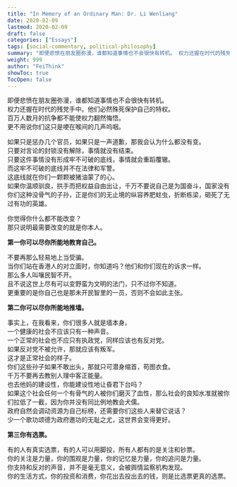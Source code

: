 ```yaml
---
title: "In Memory of an Ordinary Man: Dr. Li Wenliang"
date: 2020-02-09
lastmod: 2020-02-09
draft: false
categories: ["Essays"]
tags: [social-commentary, political-philosophy]
summary: "即便悲愤在朋友圈弥漫，谁都知道事情也不会很快有转机。 权力还握在时代的残党手中。他们必然殊死保护自己的特权。 百万人数月的抗争都不能使权力翻然悔悟。 更不用说你们这只是哽在喉间的几声呜咽。..."
weight: 999
author: "FeiThink"
showToc: true
TocOpen: false
---
```




即便悲愤在朋友圈弥漫，谁都知道事情也不会很快有转机。  
权力还握在时代的残党手中。他们必然殊死保护自己的特权。  
百万人数月的抗争都不能使权力翻然悔悟。  
更不用说你们这只是哽在喉间的几声呜咽。

如果只是惩办几个官员，如果只是一声道歉，那我会认为什么都没有变。  
只要对言论的封锁没有解除，事情就没有结束。  
只要这件事情没有形成牢不可破的底线，事情就会重蹈覆辙。  
而这牢不可破的底线并不在法律和军警。  
这底线就在你们一颗颗被猪油蒙了的心。  
如果你温顺驯良，拱手而把权益自由出让，千万不要说自己是为国奋斗，国家没有你们这种没骨气的子孙，正是你们的无止境的纵容养肥蛀虫，折断栋梁，砸死了无过有功的英雄。

你觉得你什么都不能改变？  
那只说明最需要改变的就是你本人。

**第一你可以尽你所能地教育自己。**

不要再那么轻易地上当受骗。  
当你们站在香港人的对立面时，你知道吗？他们和你们现在的诉求一样。  
那么多人叫嚷民智不开。  
且不说这世上尽有可以变野蛮为文明的法门，只不过你不知道。  
更重要的是你自己也是那未开民智里的一员，否则不会如此主张。

**第二你可以尽你所能地推墙。**

事实上，在我看来，你们很多人就是墙本身。  
一个健康的社会不应该只有一种声音。  
一个正常的社会也不应只有执政党，同样应该也有反对党。  
如果反对党不被允许，那就应该有叛军。  
这才是正常社会的样子。  
你们这些孙子如果不敢出头，那就只可潜身缩首，苟图衣食。  
千万不要再去教别人理中客正能量。  
也去他妈的建设性，你能建设性地让昏君下台吗？  
如果这个社会任何一个有骨气的人被你们磨灭了血性，那么社会的良知水准就被你们拉低了一截，因为你并没有同比例地教会犬儒。  
政府自然会调动资源为自己标榜，还需要你们这些人来替它说话？  
少一个歌功颂德为政府邀功的无耻之尤，这世界会变得更好。

**第三你有选票。**

有的人有真实选票，有的人可以用脚投，所有人都有的是关注和钞票。  
你的关注是力量，你的围观是力量，你的记忆是力量，你的追问是力量。  
你支持和反对的声音，并不是毫无意义，会被舆情监察机构发现。  
你的生活方式，你的投资和消费，你花出去投出去的钱，则是比选票更真的选票。
